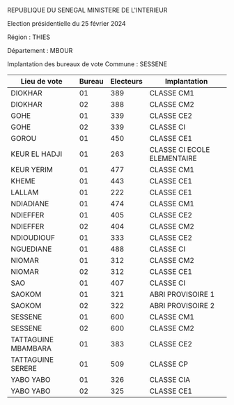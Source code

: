 REPUBLIQUE DU SENEGAL MINISTERE DE L'INTERIEUR

Election présidentielle du 25 février 2024

Région : THIES

Département : MBOUR

Implantation des bureaux de vote Commune : SESSENE

| Lieu de vote | Bureau | Electeurs | Implantation |
| - | - | - | - |
| DIOKHAR | 01 | 389 | CLASSE CM1 |
| DIOKHAR | 02 | 388 | CLASSE CM2 |
| GOHE | 01 | 339 | CLASSE CE2 |
| GOHE | 02 | 339 | CLASSE CI |
| GOROU | 01 | 450 | CLASSE CE1 |
| KEUR EL HADJI | 01 | 263 | CLASSE CI ECOLE ELEMENTAIRE |
| KEUR YERIM | 01 | 477 | CLASSE CM1 |
| KHEME | 01 | 443 | CLASSE CE1 |
| LALLAM | 01 | 222 | CLASSE CE1 |
| NDIADIANE | 01 | 474 | CLASSE CM1 |
| NDIEFFER | 01 | 405 | CLASSE CE2 |
| NDIEFFER | 02 | 404 | CLASSE CM2 |
| NDIOUDIOUF | 01 | 333 | CLASSE CE2 |
| NGUEDIANE | 01 | 488 | CLASSE CI |
| NIOMAR | 01 | 312 | CLASSE CM2 |
| NIOMAR | 02 | 312 | CLASSE CE1 |
| SAO | 01 | 407 | CLASSE CI |
| SAOKOM | 01 | 321 | ABRI PROVISOIRE 1 |
| SAOKOM | 02 | 322 | ABRI PROVISOIRE 2 |
| SESSENE | 01 | 600 | CLASSE CM1 |
| SESSENE | 02 | 600 | CLASSE CM2 |
| TATTAGUINE MBAMBARA | 01 | 383 | CLASSE CE2 |
| TATTAGUINE SERERE | 01 | 509 | CLASSE CP |
| YABO YABO | 01 | 326 | CLASSE CIA |
| YABO YABO | 02 | 325 | CLASSE CE1 |

<!-- PageNumber="26/30" -->
